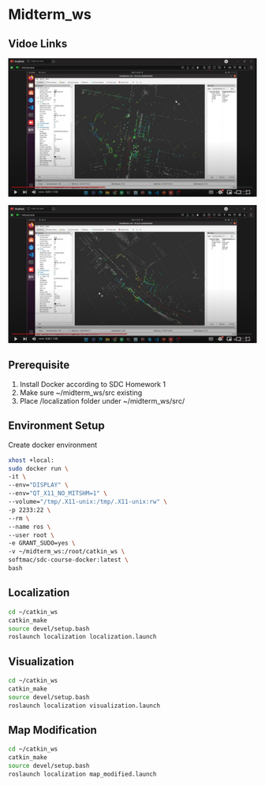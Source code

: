 # Midterm_ws

## Vidoe Links

[![Track1](./imgs/video_track1.jpg)](https://youtu.be/XW1q0txjLHg)

[![Track2](./imgs/video_track2.jpg)](https://youtu.be/-MOApY6Xbu8)


## Prerequisite

1. Install Docker according to SDC Homework 1
2. Make sure ~/midterm_ws/src existing
3. Place /localization folder under ~/midterm_ws/src/

## Environment Setup

Create docker environment

```bash
xhost +local:
sudo docker run \
-it \
--env="DISPLAY" \
--env="QT_X11_NO_MITSHM=1" \
--volume="/tmp/.X11-unix:/tmp/.X11-unix:rw" \
-p 2233:22 \
--rm \
--name ros \
--user root \
-e GRANT_SUDO=yes \
-v ~/midterm_ws:/root/catkin_ws \
softmac/sdc-course-docker:latest \
bash
```
<!-- 
```bash
sudo docker exec -it ros bash
``` -->

## Localization

```bash
cd ~/catkin_ws
catkin_make
source devel/setup.bash
roslaunch localization localization.launch
```

## Visualization

```bash
cd ~/catkin_ws
catkin_make
source devel/setup.bash
roslaunch localization visualization.launch
```

## Map Modification

```bash
cd ~/catkin_ws
catkin_make
source devel/setup.bash
roslaunch localization map_modified.launch
```